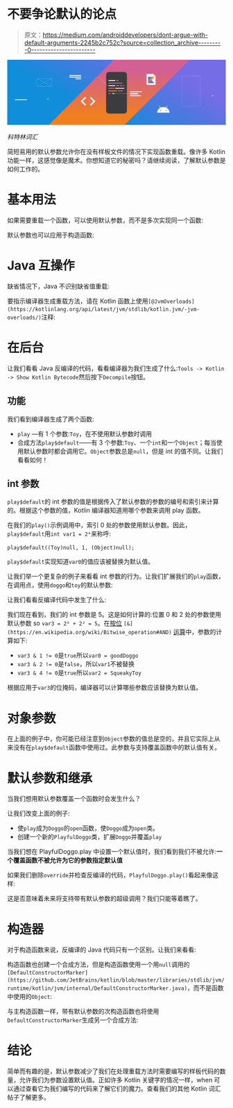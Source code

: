 # 不要争论默认的论点

> 原文：<https://medium.com/androiddevelopers/dont-argue-with-default-arguments-2245b2c752c?source=collection_archive---------0----------------------->

![](img/f1f064469350b2336414178de85f7e03.png)

*科特林词汇*

简短易用的默认参数允许你在没有样板文件的情况下实现函数重载。像许多 Kotlin 功能一样，这感觉像是魔术。你想知道它的秘密吗？请继续阅读，了解默认参数是如何工作的。

# 基本用法

如果需要重载一个函数，可以使用默认参数，而不是多次实现同一个函数:

默认参数也可以应用于构造函数:

# Java 互操作

缺省情况下，Java 不识别缺省值重载:

要指示编译器生成重载方法，请在 Kotlin 函数上使用`[@JvmOverloads](https://kotlinlang.org/api/latest/jvm/stdlib/kotlin.jvm/-jvm-overloads/)`注释:

# 在后台

让我们看看 Java 反编译的代码，看看编译器为我们生成了什么:`Tools -> Kotlin -> Show Kotlin Bytecode`然后按下`Decompile`按钮。

## 功能

我们看到编译器生成了两个函数:

*   `play` —有 1 个参数:`Toy`，在不使用默认参数时调用
*   合成方法`play$default`——有 3 个参数:`Toy`、一个`int`和一个`Object`；每当使用默认参数时都会调用它。`Object`参数总是`null`，但是 int 的值不同。让我们看看如何！

## int 参数

`play$default`的 int 参数的值是根据传入了默认参数的参数的编号和索引来计算的。根据这个参数的值，Kotlin 编译器知道用哪个参数来调用 play 函数。

在我们的`play()`示例调用中，索引 0 处的参数使用默认参数。因此，`play$default`用`int var1 = 2⁰`来称呼:

```
play$default((Toy)null, 1, (Object)null);
```

`play$default`实现知道`var0`的值应该被替换为默认值。

让我们举一个更复杂的例子来看看 int 参数的行为。让我们扩展我们的`play`函数，在调用点，使用`doggo`和`toy`的默认参数:

让我们看看反编译代码中发生了什么:

我们现在看到，我们的 int 参数是 5。这是如何计算的:位置 0 和 2 处的参数使用默认参数 so `var3 = 2⁰ + 2² = 5`。在[按位](https://en.wikipedia.org/wiki/Bitwise_operation#AND) `[&](https://en.wikipedia.org/wiki/Bitwise_operation#AND)` [运算](https://en.wikipedia.org/wiki/Bitwise_operation#AND)中，参数的计算如下:

*   `var3 & 1 != 0`是`true`所以`var0 = goodDoggo`
*   `var3 & 2 != 0`是`false`，所以`var1`不被替换
*   `var3 & 4 != 0`是`true`所以`var2 = SqueakyToy`

根据应用于`var3`的位掩码，编译器可以计算哪些参数应该替换为默认值。

# 对象参数

在上面的例子中，你可能已经注意到`Object`参数的值总是空的，并且它实际上从来没有在`play$default`函数中使用过。此参数与支持覆盖函数中的默认值有关。

# 默认参数和继承

当我们想用默认参数覆盖一个函数时会发生什么？

让我们改变上面的例子:

*   使`play`成为`Doggo`的`open`函数，使`Doggo`成为`open`类。
*   创建一个新的`PlayfulDoggo`类，扩展`Doggo`并覆盖`play`

当我们想在 PlayfulDoggo.play 中设置一个默认值时，我们看到我们不被允许:**一个覆盖函数不被允许为它的参数指定默认值**

如果我们删除`override`并检查反编译的代码，`PlayfulDoggo.play()`看起来像这样:

这是否意味着未来将支持带有默认参数的超级调用？我们只能等着瞧了。

# 构造器

对于构造函数来说，反编译的 Java 代码只有一个区别。让我们来看看:

构造函数也创建一个合成方法，但是构造函数使用一个用`null`调用的`[DefaultConstructorMarker](https://github.com/JetBrains/kotlin/blob/master/libraries/stdlib/jvm/runtime/kotlin/jvm/internal/DefaultConstructorMarker.java)`，而不是函数中使用的`Object`:

与主构造函数一样，带有默认参数的次构造函数也将使用`DefaultConstructorMarker`生成另一个合成方法:

# 结论

简单而有趣的是，默认参数减少了我们在处理重载方法时需要编写的样板代码的数量，允许我们为参数设置默认值。正如许多 Kotlin 关键字的情况一样，when 可以通过查看它为我们编写的代码来了解它们的魔力。查看我们的其他 Kotlin 词汇帖子了解更多。